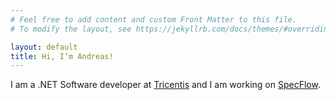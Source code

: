 ```yaml
---
# Feel free to add content and custom Front Matter to this file.
# To modify the layout, see https://jekyllrb.com/docs/themes/#overriding-theme-defaults

layout: default
title: Hi, I’m Andreas!
---
```


I am a .NET Software developer at [Tricentis](https://www.tricentis.com) and I am working on [SpecFlow](SpecFlow).
